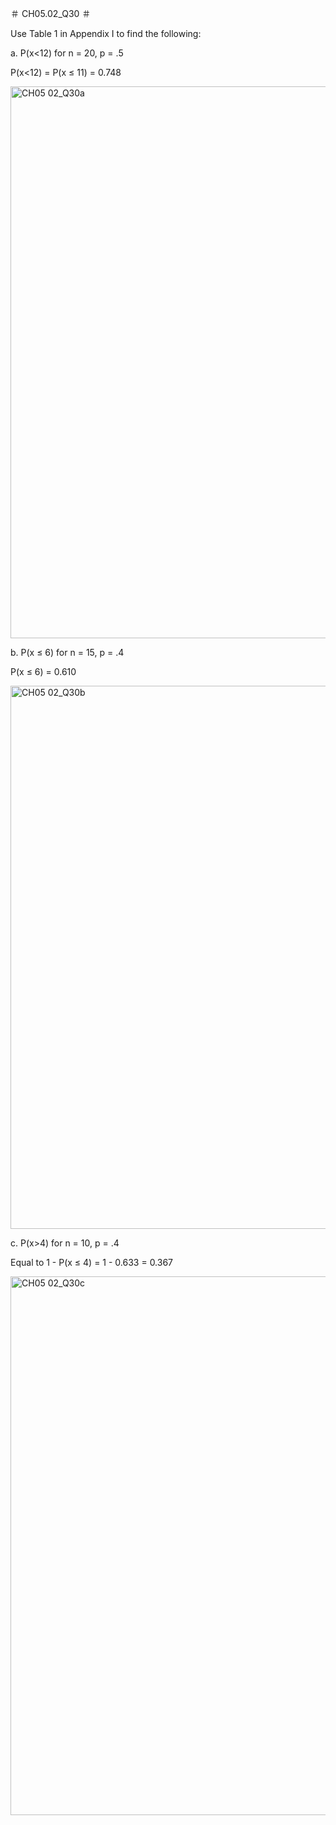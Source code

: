 ＃ CH05.02_Q30 ＃

Use Table 1 in Appendix I to find the following:

a. P(x<12) for n = 20, p = .5

P(x<12) = P(x &le; 11) = 0.748


<img width="883" alt="CH05 02_Q30a" src="https://github.com/user-attachments/assets/c9280b5d-86f1-47d5-89cb-095b0d08715b">


b. P(x &le; 6) for n = 15, p = .4

P(x &le; 6) = 0.610

<img width="869" alt="CH05 02_Q30b" src="https://github.com/user-attachments/assets/3c822d89-4247-41da-9d96-b14793e57b20">


c. P(x>4) for n = 10, p = .4

Equal to 1 - P(x &le; 4) = 1 - 0.633 = 0.367

<img width="862" alt="CH05 02_Q30c" src="https://github.com/user-attachments/assets/64d4e7f0-383d-4e57-8220-4102632cd3ce">







